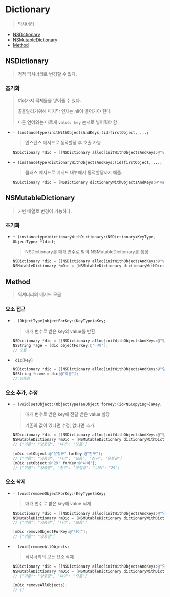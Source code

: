 # Dictionary
> 딕셔너리



- [NSDictionary](https://github.com/JoongChangYang/TIL/blob/master/Objective-C/Dictionary.md#nsdictionary)
- [NSMutableDictionary](https://github.com/JoongChangYang/TIL/blob/master/Objective-C/Dictionary.md#nsmutabledictionary)
- [Method](https://github.com/JoongChangYang/TIL/blob/master/Objective-C/Dictionary.md#method)



## NSDictionary

> 정적 딕셔너리로 변경할 수 없다.

### 초기화

> 여러가지 객체들을 넣어줄 수 있다.
>
> 끝을알리기위해 마지막 인자는 nil이 들어가야 한다.
>
> 다른 언어와는 다르게 `value: key` 순서로 넣어줘야 함

- `- (instancetype)initWithObjectsAndKeys:(id)firstObject, ...;`

  > 인스턴스 메서드로 동적할당 후 호출 가능

  ``` objective-c
  NSDictionary *dic = [[NSDictionary alloc]initWithObjectsAndKeys:@"value", @"key", @"value2", @"key2", nil];
  ```

- `+ (instancetype)dictionaryWithObjectsAndKeys:(id)firstObject, ...;`

  > 클래스 메서드로 메서드 내부에서 동적할당까지 해줌.

  ``` objective-c
  NSDictionary *dic = [NSDictionary dictionaryWithObjectsAndKeys:@"value", @"key", @"value2", @"key2", nil];
  ```

  

## NSMutableDictionary

> 가변 배열로 변경이 가능하다.



### 초기화

- `+ (instancetype)dictionaryWithDictionary:(NSDictionary<KeyType, ObjectType> *)dict;`

  > NSDictionary를 매개 변수로 받아 NSMutableDictionary를 생성

  ``` objective-c
  NSDictionary *dic = [[NSDictionary alloc]initWithObjectsAndKeys:@"value", @"key", @"value2", @"key2", nil];
  NSMutableDictionary *mDic = [NSMutableDictionary dictionaryWithDictionary:dic];
  ```

  

## Method

> 딕셔너리의 메서드 모음



### 요소 접근

- `- (ObjectType)objectForKey:(KeyType)aKey;`

  > 매개 변수로 받은 key의 value를 반환

  ``` objective-c
  NSDictionary *dic = [[NSDictionary alloc]initWithObjectsAndKeys:@"양중창", @"이름", @"모름", @"나이", nil];
  NSString *age = [dic objectForKey:@"나이"];
  // 모름
  ```

- ` dic[key]`

  ``` objective-c
  NSDictionary *dic = [[NSDictionary alloc]initWithObjectsAndKeys:@"양중창", @"이름", @"모름", @"나이", nil];
  NSString *name = dic[@"이름"];
  // 양중창
  ```



### 요소 추가, 수정

- `- (void)setObject:(ObjectType)anObject forKey:(id<NSCopying>)aKey;`

  > 매개 변수로 받은 key에 전달 받은 value 할당
  >
  > 기존의 값이 있다면 수정, 없다면 추가.

  ``` objective-c
  NSDictionary *dic = [[NSDictionary alloc]initWithObjectsAndKeys:@"양중창", @"이름", @"모름", @"나이", nil];
  NSMutableDictionary *mDic = [NSMutableDictionary dictionaryWithDictionary:dic];
  // ["이름": "양중창", "나이": "모름"]
  
  [mDic setObject:@"윤철규" forKey:@"친구"];
  // ["이름": "양중창", "나이": "모름", "친구": "윤철규"]
  [mDic setObject:@"29" forKey:@"나이"];
  // ["이름": "양중창", "친구": "윤철규", "나이": "29"]
  ```

### 요소 삭제

- `- (void)removeObjectForKey:(KeyType)aKey;`

  > 매개 변수로 받은 key에 value 삭제

  ``` objective-c
  NSDictionary *dic = [[NSDictionary alloc]initWithObjectsAndKeys:@"양중창", @"이름", @"모름", @"나이", nil];
  NSMutableDictionary *mDic = [NSMutableDictionary dictionaryWithDictionary:dic];
  // ["이름": "양중창", "나이": "모름"]
  
  [mDic removeObjectForKey:@"나이"];
  // ["이름": "양중창"]
  ```

- `- (void)removeAllObjects;`

  > 딕셔너리의 모든 요소 삭제

  ``` objective-c
  NSDictionary *dic = [[NSDictionary alloc]initWithObjectsAndKeys:@"양중창", @"이름", @"모름", @"나이", nil];
  NSMutableDictionary *mDic = [NSMutableDictionary dictionaryWithDictionary:dic];
  // ["이름": "양중창", "나이": "모름"]
  
  [mDic removeAllObjects];
  // []
  ```

  









